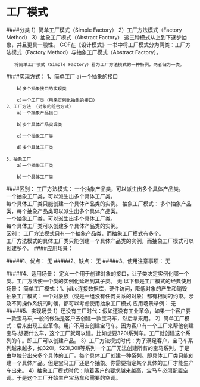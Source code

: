 # 工厂模式
####分类
    1）简单工厂模式（Simple Factory） 
    2）工厂方法模式（Factory Method） 
    3）抽象工厂模式（Abstract Factory） 
    这三种模式从上到下逐步抽象，并且更具一般性。 
       GOF在《设计模式》一书中将工厂模式分为两类：工厂方法模式（Factory Method）与抽象工厂模式（Abstract Factory）。
    
       将简单工厂模式（Simple Factory）看为工厂方法模式的一种特例，两者归为一类。 
####实现方式：
    1、简单工厂
        a)一个抽象的接口
        
        b)多个抽象接口的实现类
        
        c)一个工厂类（用来实例化抽象的接口）
    2、工厂方法 （对象的组合方式）
        a)一个抽象产品接口
        
        b)多个具体产品实现类
        
        c)一个抽象工厂类
        
        d)多个具体工厂类
        
    3、抽象工厂
        a)一个抽象工厂类
        
        b)一个具体工厂类
        
####区别：
    工厂方法模式：
        一个抽象产品类，可以派生出多个具体产品类。   
        一个抽象工厂类，可以派生出多个具体工厂类。   
        每个具体工厂类只能创建一个具体产品类的实例。
    抽象工厂模式：
        多个抽象产品类，每个抽象产品类可以派生出多个具体产品类。   
        一个抽象工厂类，可以派生出多个具体工厂类。   
        每个具体工厂类可以创建多个具体产品类的实例。   
    区别：
        工厂方法模式只有一个抽象产品类，而抽象工厂模式有多个。   
        工厂方法模式的具体工厂类只能创建一个具体产品类的实例，而抽象工厂模式可以创建多个。
####应用场景：
    
#####1、优点： 
         无
#####2、缺点： 
        无
#####3、使用注意事项： 
        无
        
#####4、适用场景： 
    定义一个用于创建对象的接口，让子类决定实例化哪一个类。工厂方法使一个类的实例化延迟到其子类。 
        无 
    以下都是工厂模式的经典使用场景： 
        简单工厂模式：1、jdbc连接数据库，硬件访问，降低对象的产生和销毁
        抽象工厂模式：一个对象族（或是一组没有任何关系的对象）都有相同的约束。涉及不同操作系统的时候，都可以考虑使用抽象工厂模式
    应用场景举例： 
        无
#####5、实现场景
    1）还没有工厂时代：假如还没有工业革命，如果一个客户要一款宝马车,一般的做法是客户去创建一款宝马车，然后拿来用。
    2）简单工厂模式：后来出现工业革命。用户不用去创建宝马车。因为客户有一个工厂来帮他创建宝马.想要什么车，这个工厂就可以建。比如想要320i系列车。工厂就创建这个系列的车。即工厂可以创建产品。
    3）工厂方法模式时代：为了满足客户，宝马车系列越来越多，如320i，523i,30li等系列一个工厂无法创建所有的宝马系列。于是由单独分出来多个具体的工厂。每个具体工厂创建一种系列。即具体工厂类只能创建一个具体产品。但是宝马工厂还是个抽象。你需要指定某个具体的工厂才能生产车出来。
    4）抽象工厂模式时代：随着客户的要求越来越高，宝马车必须配置空调。于是这个工厂开始生产宝马车和需要的空调。
